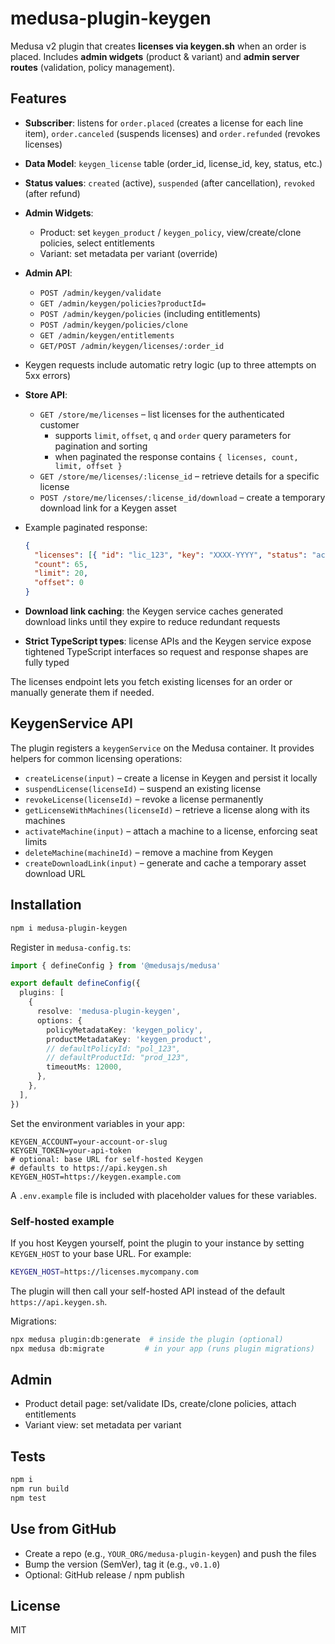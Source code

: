 # medusa-plugin-keygen

Medusa v2 plugin that creates **licenses via keygen.sh** when an order is placed.
Includes **admin widgets** (product & variant) and **admin server routes** (validation, policy management).

## Features

- **Subscriber**: listens for `order.placed` (creates a license for each line item),
  `order.canceled` (suspends licenses) and `order.refunded` (revokes licenses)
- **Data Model**: `keygen_license` table (order_id, license_id, key, status, etc.)
- **Status values**: `created` (active), `suspended` (after cancellation),
  `revoked` (after refund)
- **Admin Widgets**:
  - Product: set `keygen_product` / `keygen_policy`, view/create/clone policies, select entitlements
  - Variant: set metadata per variant (override)
- **Admin API**:
  - `POST /admin/keygen/validate`
  - `GET /admin/keygen/policies?productId=`
  - `POST /admin/keygen/policies` (including entitlements)
  - `POST /admin/keygen/policies/clone`
  - `GET /admin/keygen/entitlements`
  - `GET/POST /admin/keygen/licenses/:order_id`
- Keygen requests include automatic retry logic (up to three attempts on 5xx errors)

- **Store API**:
  - `GET /store/me/licenses` – list licenses for the authenticated customer
    - supports `limit`, `offset`, `q` and `order` query parameters for pagination and sorting
    - when paginated the response contains `{ licenses, count, limit, offset }`
  - `GET /store/me/licenses/:license_id` – retrieve details for a specific license
  - `POST /store/me/licenses/:license_id/download` – create a temporary download link for a Keygen asset
- Example paginated response:
  ```json
  {
    "licenses": [{ "id": "lic_123", "key": "XXXX-YYYY", "status": "active" }],
    "count": 65,
    "limit": 20,
    "offset": 0
  }
  ```
- **Download link caching**: the Keygen service caches generated download links until they expire to reduce redundant requests
- **Strict TypeScript types**: license APIs and the Keygen service expose tightened TypeScript interfaces so request and response shapes are fully typed

The licenses endpoint lets you fetch existing licenses for an order or manually
generate them if needed.

## KeygenService API

The plugin registers a `keygenService` on the Medusa container. It provides helpers for common licensing operations:

- `createLicense(input)` – create a license in Keygen and persist it locally
- `suspendLicense(licenseId)` – suspend an existing license
- `revokeLicense(licenseId)` – revoke a license permanently
- `getLicenseWithMachines(licenseId)` – retrieve a license along with its machines
- `activateMachine(input)` – attach a machine to a license, enforcing seat limits
- `deleteMachine(machineId)` – remove a machine from Keygen
- `createDownloadLink(input)` – generate and cache a temporary asset download URL

## Installation

```bash
npm i medusa-plugin-keygen
```

Register in `medusa-config.ts`:

```ts
import { defineConfig } from '@medusajs/medusa'

export default defineConfig({
  plugins: [
    {
      resolve: 'medusa-plugin-keygen',
      options: {
        policyMetadataKey: 'keygen_policy',
        productMetadataKey: 'keygen_product',
        // defaultPolicyId: "pol_123",
        // defaultProductId: "prod_123",
        timeoutMs: 12000,
      },
    },
  ],
})
```

Set the environment variables in your app:

```
KEYGEN_ACCOUNT=your-account-or-slug
KEYGEN_TOKEN=your-api-token
# optional: base URL for self-hosted Keygen
# defaults to https://api.keygen.sh
KEYGEN_HOST=https://keygen.example.com
```

A `.env.example` file is included with placeholder values for these variables.

### Self-hosted example

If you host Keygen yourself, point the plugin to your instance by setting
`KEYGEN_HOST` to your base URL. For example:

```bash
KEYGEN_HOST=https://licenses.mycompany.com
```

The plugin will then call your self-hosted API instead of the default
`https://api.keygen.sh`.

Migrations:

```bash
npx medusa plugin:db:generate  # inside the plugin (optional)
npx medusa db:migrate         # in your app (runs plugin migrations)
```

## Admin

- Product detail page: set/validate IDs, create/clone policies, attach entitlements
- Variant view: set metadata per variant

## Tests

```bash
npm i
npm run build
npm test
```

## Use from GitHub

- Create a repo (e.g., `YOUR_ORG/medusa-plugin-keygen`) and push the files
- Bump the version (SemVer), tag it (e.g., `v0.1.0`)
- Optional: GitHub release / npm publish

## License

MIT
